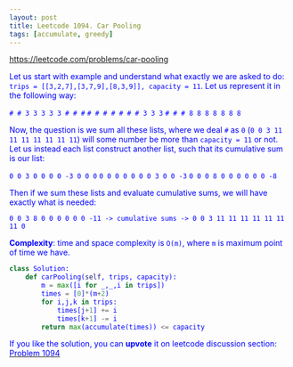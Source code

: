 ```yaml
---
layout: post
title: Leetcode 1094. Car Pooling
tags: [accumulate, greedy]
---
```


<a href="https://leetcode.com/problems/car-pooling"> <font color = blue>https://leetcode.com/problems/car-pooling

Let us start with example and understand what exactly we are asked to do:
`trips = [[3,2,7],[3,7,9],[8,3,9]], capacity = 11`. Let us represent it in the following way:

`# # 3 3 3 3 3 # # #`
`# # # # # # # 3 3 3`
`# # # 8 8 8 8 8 8 8`

Now, the question is we sum all these lists, where we deal `#` as `0` (`0 0 3 11 11 11 11 11 11 11`) will some number be more than `capacity = 11` or not. Let us instead each list construct another list, such that its cumulative sum is our list:

`0 0 3 0 0 0 0 -3 0 0 0`
`0 0 0 0 0 0 0 3 0 0 -3`
`0 0 0 8 0 0 0 0 0 0 -8`

Then if we sum these lists and evaluate cumulative sums, we will have exactly what is needed:

`0 0 3 8 0 0 0 0 0 0 -11 -> cumulative sums -> 0 0 3 11 11 11 11 11 11 11 0`

**Complexity**: time and space complexity is `O(m)`, where `m` is maximum point of time we have.

```python
class Solution:
    def carPooling(self, trips, capacity):
        m = max([i for _,_,i in trips])
        times = [0]*(m+2)
        for i,j,k in trips:
            times[j+1] += i
            times[k+1] -= i
        return max(accumulate(times)) <= capacity   
```

If you like the solution, you can **upvote** it on leetcode discussion section:<a href="https://leetcode.com/problems/car-pooling/discuss/857489/python-linear-solution-using-cumulative-sums-explained"> <font color = blue>Problem 1094

